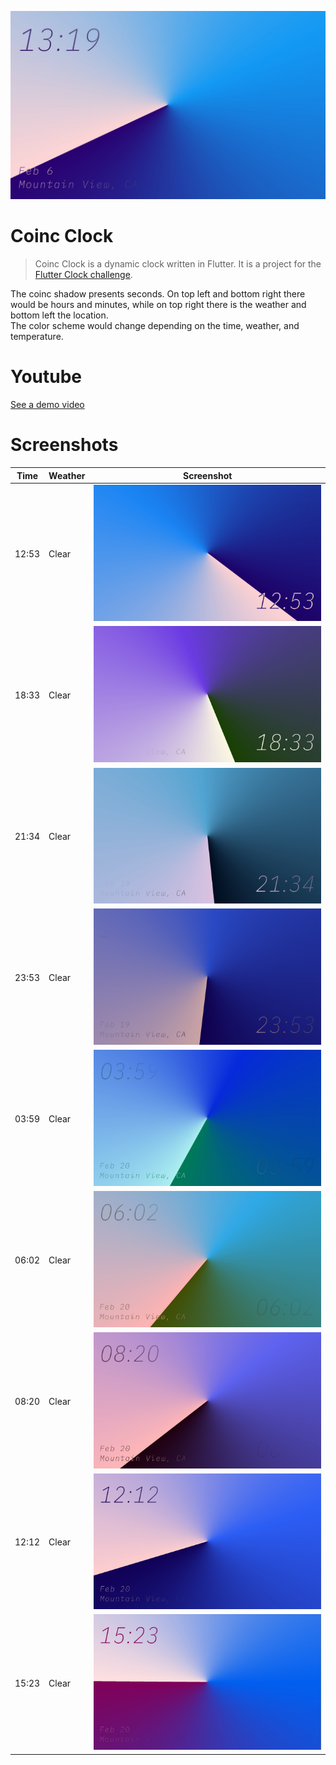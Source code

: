 ![](images/banner.jpeg)

# Coinc Clock

> Coinc Clock is a dynamic clock written in Flutter. It is a project for the [Flutter Clock challenge](https://flutter.dev/clock).  

The coinc shadow presents seconds. On top left and bottom right there would be hours and minutes, while on top right there is the weather and bottom left the location.  
The color scheme would change depending on the time, weather, and temperature.

# Youtube

[See a demo video](https://www.youtube.com/watch?v=PzMQfQRS5k8)

# Screenshots

| Time | Weather | Screenshot |
|------|---------|------------|
|12:53|Clear|![](images/1.jpeg)|
|18:33|Clear|![](images/2.jpeg)|
|21:34|Clear|![](images/3.jpeg)|
|23:53|Clear|![](images/4.jpeg)|
|03:59|Clear|![](images/5.jpeg)|
|06:02|Clear|![](images/6.jpeg)|
|08:20|Clear|![](images/7.jpeg)|
|12:12|Clear|![](images/8.jpeg)|
|15:23|Clear|![](images/9.jpeg)|
